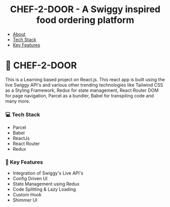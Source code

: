 <div align="center" id="#readme-top">
  <h1><b>CHEF-2-DOOR - A Swiggy inspired food ordering platform</b></h3>
</div>

<!-- TABLE OF CONTENTS -->

- [About](#about)
- [Tech Stack](#tech-stack)
- [Key Features](#key-features)


<!-- PROJECT DESCRIPTION -->

# 🥘 CHEF-2-DOOR <a name="about"></a>

This is a Learning based project on React.js. This react app is built using the live Swiggy API's and various other trending technologies like Tailwind CSS as a Styling Framework, Redux for state management, React Router DOM for page navigation, Parcel as a bundler, Babel for transpiling code and many more.

### 💻 Tech Stack <a name="tech-stack"></a>

- Parcel
- Babel
- ReactJs
- React Router
- Redux

<!-- Features -->

### 🧿 Key Features <a name="key-features"></a>

- Integration of Swiggy's Live API's
- Config Driven UI
- State Management using Redux
- Code Splitting & Lazy Loading
- Custom Hook
- Shimmer UI

